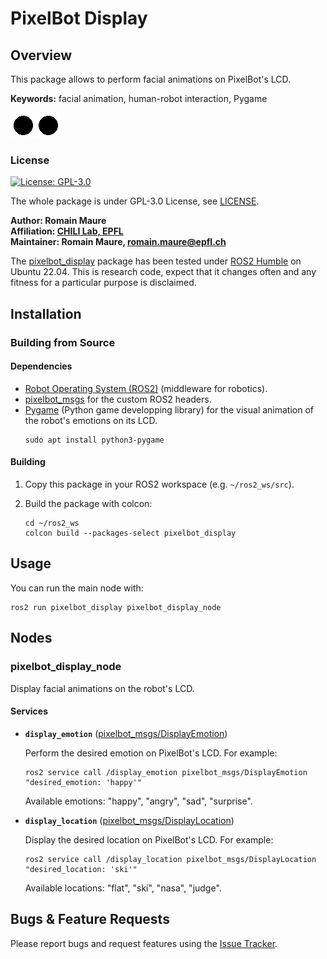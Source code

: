 # PixelBot Display

## Overview

This package allows to perform facial animations on PixelBot's LCD. 

**Keywords:** facial animation, human-robot interaction, Pygame

![Display example](../../imgs/emotion_example.png)

### License

[![License: GPL-3.0](https://img.shields.io/badge/license-GPLv3-blue)](https://www.gnu.org/licenses/gpl-3.0.en.html)

The whole package is under GPL-3.0 License, see [LICENSE](https://github.com/RomainMaure/PixelBot/blob/main/LICENSE).

**Author: Romain Maure<br />
Affiliation: [CHILI Lab, EPFL](https://www.epfl.ch/labs/chili/)<br />
Maintainer: Romain Maure, romain.maure@epfl.ch**

The [pixelbot_display](https://github.com/RomainMaure/PixelBot/tree/main/src/pixelbot_display) package has been tested under [ROS2 Humble](https://docs.ros.org/en/humble/index.html) on Ubuntu 22.04.
This is research code, expect that it changes often and any fitness for a particular purpose is disclaimed.

## Installation

### Building from Source

#### Dependencies

- [Robot Operating System (ROS2)](https://docs.ros.org/en/humble/index.html) (middleware for robotics).
- [pixelbot_msgs](https://github.com/RomainMaure/PixelBot/tree/main/src/pixelbot_msgs) for the custom ROS2 headers.
- [Pygame](https://www.pygame.org/news) (Python game developping library) for the visual animation of the robot's emotions on its LCD.
    ```
	sudo apt install python3-pygame
    ```

#### Building

1) Copy this package in your ROS2 workspace (e.g. `~/ros2_ws/src`).

2) Build the package with colcon:
    ```
    cd ~/ros2_ws
    colcon build --packages-select pixelbot_display
    ```

## Usage

You can run the main node with:
```
ros2 run pixelbot_display pixelbot_display_node
```

## Nodes

### pixelbot_display_node

Display facial animations on the robot's LCD.

#### Services

* **`display_emotion`** ([pixelbot_msgs/DisplayEmotion](https://github.com/RomainMaure/PixelBot/blob/main/src/pixelbot_msgs/srv/DisplayEmotion.srv))

	Perform the desired emotion on PixelBot's LCD. For example:
    ```
	ros2 service call /display_emotion pixelbot_msgs/DisplayEmotion "desired_emotion: 'happy'"
    ```

    Available emotions: "happy", "angry", "sad", "surprise".

* **`display_location`** ([pixelbot_msgs/DisplayLocation](https://github.com/RomainMaure/PixelBot/blob/main/src/pixelbot_msgs/srv/DisplayLocation.srv))

	Display the desired location on PixelBot's LCD. For example:
    ```
	ros2 service call /display_location pixelbot_msgs/DisplayLocation "desired_location: 'ski'"
    ```

    Available locations: "flat", "ski", "nasa", "judge".

## Bugs & Feature Requests

Please report bugs and request features using the [Issue Tracker](https://github.com/RomainMaure/PixelBot/issues).
